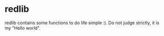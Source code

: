 redlib
======
redlib contains some functions to do life simple :). Do not judge strictly, it is my "Hello world".